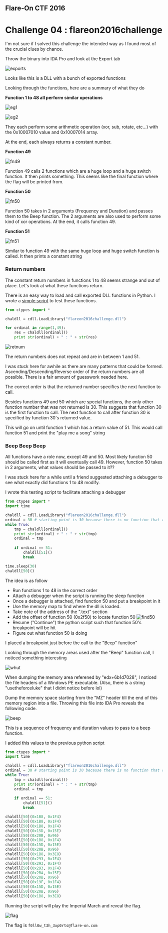 ## Flare-On CTF 2016
# Challenge 04 : flareon2016challenge

I'm not sure if I solved this challenge the intended way as I found most of the crucial clues by chance.

Throw the binary into IDA Pro and look at the Export tab

![exports](img/01.png)

Looks like this is a DLL with a bunch of exported functions

Looking through the functions, here are a summary of what they do

**Function 1 to 48 all perform similar operations**

![eg1](img/02.png)

![eg2](img/03.png)

They each perform some arithmetic operation (xor, sub, rotate, etc...) with the 0x10007010 value and 0x10007014 array.

At the end, each always returns a constant number.

**Function 49**

![fn49](img/04.png)

Function 49 calls 2 functions which are a huge loop and a huge switch function. It then prints something. This seems like the final function where the flag will be printed from.

**Function 50**

![fn50](img/05.png)

Function 50 takes in 2 arguments (Frequency and Duration) and passes them to the Beep function. The 2 arguments are also used to perform some kind of xor operations. At the end, it calls function 49.

**Function 51**

![fn51](img/06.png)

Similar to function 49 with the same huge loop and huge switch function is called. It then prints a constant string

### Return numbers

The constant return numbers in functions 1 to 48 seems strange and out of place. Let's look at what these functions return.

There is an easy way to load and call exported DLL functions in Python. I wrote a [simple script](simpletest.py) to test these functions.

```py
from ctypes import *

chaldll = cdll.LoadLibrary("flareon2016challenge.dll")

for ordinal in range(1,49):
	res = chaldll[ordinal]()
	print str(ordinal) + " : " + str(res)
```

![retnum](img/07.png)

The return numbers does not repeat and are in between 1 and 51.

I was stuck here for awhile as there are many patterns that could be formed. Ascending/Descending/Reverse order of the return numbers are all possible. There is a fair amount of guesswork needed here.

The correct order is that the returned number specifies the next function to call. 

Besides functions 49 and 50 which are special functions, the only other function number that was not returned is 30. This suggests that function 30 is the first function to call. The next function to call after function 30 is specified by function 30's returned value.

This will go on until function 1 which has a return value of 51. This would call function 51 and print the "play me a song" string

### Beep Beep Beep

All functions have a role now, except 49 and 50. Most likely function 50 should be called first as it will eventually call 49. However, function 50 takes in 2 arguments, what values should be passed to it??

I was stuck here for a while until a friend suggested attaching a debugger to see what exactly did functions 1 to 48 modify.

I wrote this testing script to facilitate attaching a debugger

```py
from ctypes import *
import time

chaldll = cdll.LoadLibrary("flareon2016challenge.dll")
ordinal = 30 # starting point is 30 because there is no function that returns 30
while True:
	tmp = chaldll[ordinal]()
	print str(ordinal) + " : " + str(tmp)
	ordinal = tmp
	
	if ordinal == 51:
		chaldll[51]()
		break

time.sleep(30)
chaldll[50]()
```

The idea is as follow
- Run functions 1 to 48 in the correct order
- Attach a debugger when the script is running the sleep function
- Once a debugger is attached, find function 50 and put a breakpoint in it
 - Use the memory map to find where the dll is loaded. 
 - Take note of the address of the ".text" section
 - Add the offset of function 50 (0x2f50) to locate function 50
 ![find50](img/09.png)
- Resume ("Continue") the python script such that function 50's breakpoint will be hit
- Figure out what function 50 is doing

I placed a breakpoint just before the call to the "Beep" function"

Looking through the memory areas used after the "Beep" function call, I noticed something interesting

![whut](img/10.png)

When dumping the memory area referened by "edx+6b1d7028", I noticed the file headers of a Windows PE executable. (Also, there is a string "usetheforceluke" that I didnt notice before lol)

Dump the memory space starting from the "MZ" header till the end of this memory region into a file. Throwing this file into IDA Pro reveals the following code.

![beep](img/11.png)

This is a sequence of frequency and duration values to pass to a beep function.

I added this values to the previous python script

```py
from ctypes import *
import time

chaldll = cdll.LoadLibrary("flareon2016challenge.dll")
ordinal = 30 # starting point is 30 because there is no function that returns 30
while True:
	tmp = chaldll[ordinal]()
	print str(ordinal) + " : " + str(tmp)
	ordinal = tmp
	
	if ordinal == 51:
		chaldll[51]()
		break

chaldll[50](0x1B8, 0x1F4)
chaldll[50](0x1B8, 0x1F4)
chaldll[50](0x1B8, 0x1F4)
chaldll[50](0x15D, 0x15E)
chaldll[50](0x20B, 0x96)
chaldll[50](0x1B8, 0x1F4)
chaldll[50](0x15D, 0x15E)
chaldll[50](0x20B, 0x96)
chaldll[50](0x1B8, 0x3E8)
chaldll[50](0x293, 0x1F4)
chaldll[50](0x293, 0x1F4)
chaldll[50](0x293, 0x1F4)
chaldll[50](0x2BA, 0x15E)
chaldll[50](0x20B, 0x96)
chaldll[50](0x19F, 0x1F4)
chaldll[50](0x15D, 0x15E)
chaldll[50](0x20B, 0x96)
chaldll[50](0x1B8, 0x3E8)
```

Running the script will play the Imperial March and reveal the flag.

![flag](img/12.png)

The flag is `f0ll0w_t3h_3xp0rts@flare-on.com`

